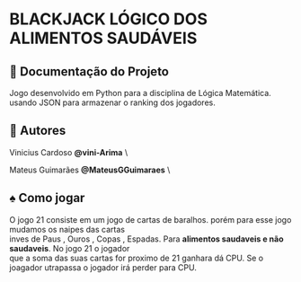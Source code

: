 # BLACKJACK LÓGICO DOS ALIMENTOS SAUDÁVEIS 

:red_circle: Documentação do Projeto 
-----------------------

Jogo desenvolvido em Python para a disciplina de Lógica Matemática. usando JSON para armazenar 
o ranking dos jogadores.

:tophat: Autores 
---------------------
Vinicius Cardoso **@vini-Arima** \

Mateus Guimarães **@MateusGGuimaraes** \

:spades: Como jogar 
---------------------
O jogo 21 consiste em um jogo de cartas de baralhos. porém para esse jogo mudamos os naipes das cartas \
inves de Paus , Ouros , Copas , Espadas. Para **alimentos saudaveis e não saudaveis**. No jogo 21 o jogador \
que a soma das suas cartas for proximo de 21 ganhara dá CPU. Se o joagador utrapassa o jogador irá perder para CPU. 
